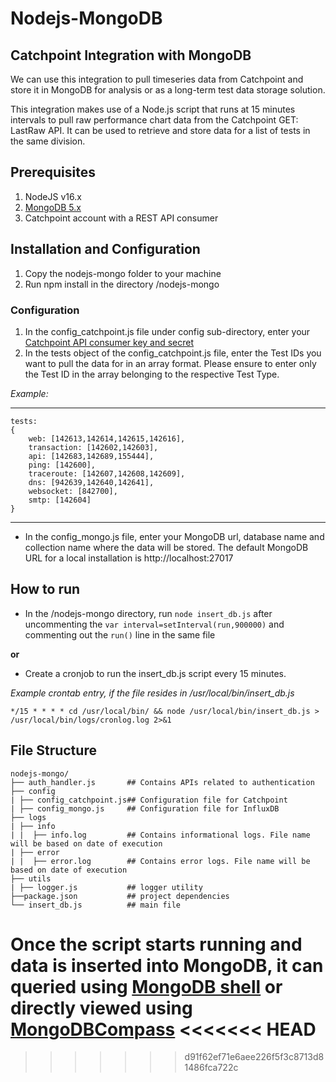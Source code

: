 # Nodejs-MongoDB
Catchpoint Integration with MongoDB
---
We can use this integration to pull timeseries data from Catchpoint and store it in MongoDB for analysis or as a long-term test data storage solution.

This integration makes use of a Node.js script that runs at 15 minutes intervals to pull raw performance chart data from the Catchpoint GET: LastRaw API. It can be used to retrieve and store data for a list of tests in the same division. 

## Prerequisites
1. NodeJS v16.x
2. [MongoDB 5.x](https://www.mongodb.com/try/download/community)
3. Catchpoint account with a REST API consumer

## Installation and Configuration
1. Copy the nodejs-mongo folder to your machine
2. Run npm install in the directory /nodejs-mongo

### Configuration
1. In the config_catchpoint.js file under config sub-directory, enter your [Catchpoint API consumer key and secret](https://portal.catchpoint.com/ui/Content/Administration/ApiDetail.aspx)
2. In the tests object of the config_catchpoint.js file, enter the Test IDs you want to pull the data for in an array format. Please ensure to enter only the Test ID in the array belonging to the respective Test Type.

*Example:*

---
    tests: 
    {
        web: [142613,142614,142615,142616],
        transaction: [142602,142603],
        api: [142683,142689,155444],
        ping: [142600],
        traceroute: [142607,142608,142609],
        dns: [942639,142640,142641],
        websocket: [842700],
        smtp: [142604]
    }

---
- In the config_mongo.js file, enter your MongoDB url, database name and collection name where the data will be stored. The default MongoDB URL for a local installation is http://localhost:27017

## How to run
- In the /nodejs-mongo directory, run `node insert_db.js` after uncommenting the `var interval=setInterval(run,900000)` and commenting out the `run()` line in the same file

**or**

- Create a cronjob to run the insert_db.js script every 15 minutes.

*Example crontab entry, if the file resides in /usr/local/bin/insert_db.js*

`*/15 * * * * cd /usr/local/bin/ && node /usr/local/bin/insert_db.js > /usr/local/bin/logs/cronlog.log 2>&1`


## File Structure

    nodejs-mongo/
    ├── auth_handler.js       ## Contains APIs related to authentication       
    ├── config
    | ├── config_catchpoint.js## Configuration file for Catchpoint 
    | ├── config_mongo.js     ## Configuration file for InfluxDB 
    ├── logs
    | ├── info
    | |  ├── info.log         ## Contains informational logs. File name will be based on date of execution
    | ├── error
    | |  ├── error.log        ## Contains error logs. File name will be based on date of execution          
    ├── utils
    | ├── logger.js           ## logger utility
    ├──package.json           ## project dependencies
    └── insert_db.js          ## main file


Once the script starts running and data is inserted into MongoDB, it can queried using [MongoDB shell](https://docs.mongodb.com/manual/tutorial/query-documents/) or directly viewed using [MongoDBCompass](https://www.mongodb.com/products/compass)
<<<<<<< HEAD
=======

>>>>>>> d91f62ef71e6aee226f5f3c8713d81486fca722c
